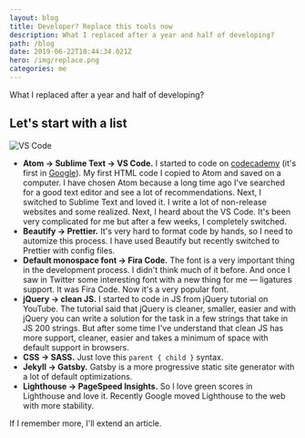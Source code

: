 ```yaml
---
layout: blog
title: Developer? Replace this tools now
description: What I replaced after a year and half of developing?
path: /blog
date: 2019-06-22T10:44:34.021Z
hero: /img/replace.png
categories: me
---
```

What I replaced after a year and half of developing?

## Let's start with a list

![VS Code](/img/vscode.png)

* **Atom → Sublime Text → VS Code.** I started to code on [codecademy](https://www.codecademy.com/) (it's first in [Google](https://www.google.com/search?client=firefox-b-d&q=learn+to+code)). My first HTML code I copied to Atom and saved on a computer. I have chosen Atom because a long time ago I've searched for a good text editor and see a lot of recommendations. Next, I switched to Sublime Text and loved it. I write a lot of non-release websites and some realized. Next, I heard about the VS Code. It's been very complicated for me but after a few weeks, I completely switched.
* **Beautify → Prettier.** It's very hard to format code by hands, so I need to automize this process. I have used Beautify but recently switched to Prettier with config files.
* **Default monospace font → Fira Code.** The font is a very important thing in the development process. I didn't think much of it before. And once I saw in Twitter some interesting font with a new thing for me — ligatures support. It was Fira Code. Now it's a very popular font.
* **jQuery → clean JS.** I started to code in JS from jQuery tutorial on YouTube. The tutorial said that jQuery is cleaner, smaller, easier and with jQuery you can write a solution for the task in a few strings that take in JS 200 strings. But after some time I've understand that clean JS has more support, cleaner, easier and takes a minimum of space with default support in browsers.
* **CSS → SASS.** Just love this `parent { child }` syntax.
* **Jekyll → Gatsby.** Gatsby is a more progressive static site generator with a lot of default optimizations.
* **Lighthouse → PageSpeed Insights.** So I love green scores in Lighthouse and love it. Recently Google moved Lighthouse to the web with more stability.

If I remember more, I'll extend an article.
